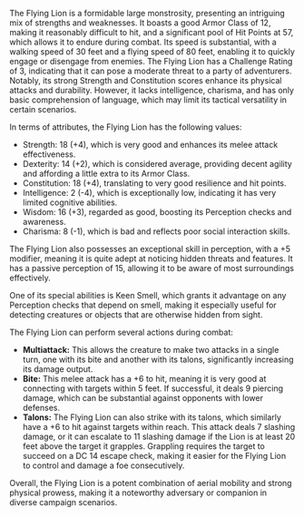 The Flying Lion is a formidable large monstrosity, presenting an intriguing mix of strengths and weaknesses. It boasts a good Armor Class of 12, making it reasonably difficult to hit, and a significant pool of Hit Points at 57, which allows it to endure during combat. Its speed is substantial, with a walking speed of 30 feet and a flying speed of 80 feet, enabling it to quickly engage or disengage from enemies. The Flying Lion has a Challenge Rating of 3, indicating that it can pose a moderate threat to a party of adventurers. Notably, its strong Strength and Constitution scores enhance its physical attacks and durability. However, it lacks intelligence, charisma, and has only basic comprehension of language, which may limit its tactical versatility in certain scenarios.

In terms of attributes, the Flying Lion has the following values: 
- Strength: 18 (+4), which is very good and enhances its melee attack effectiveness.
- Dexterity: 14 (+2), which is considered average, providing decent agility and affording a little extra to its Armor Class.
- Constitution: 18 (+4), translating to very good resilience and hit points.
- Intelligence: 2 (-4), which is exceptionally low, indicating it has very limited cognitive abilities.
- Wisdom: 16 (+3), regarded as good, boosting its Perception checks and awareness.
- Charisma: 8 (-1), which is bad and reflects poor social interaction skills.

The Flying Lion also possesses an exceptional skill in perception, with a +5 modifier, meaning it is quite adept at noticing hidden threats and features. It has a passive perception of 15, allowing it to be aware of most surroundings effectively. 

One of its special abilities is Keen Smell, which grants it advantage on any Perception checks that depend on smell, making it especially useful for detecting creatures or objects that are otherwise hidden from sight.

The Flying Lion can perform several actions during combat:
- **Multiattack:** This allows the creature to make two attacks in a single turn, one with its bite and another with its talons, significantly increasing its damage output.
- **Bite:** This melee attack has a +6 to hit, meaning it is very good at connecting with targets within 5 feet. If successful, it deals 9 piercing damage, which can be substantial against opponents with lower defenses.
- **Talons:** The Flying Lion can also strike with its talons, which similarly have a +6 to hit against targets within reach. This attack deals 7 slashing damage, or it can escalate to 11 slashing damage if the Lion is at least 20 feet above the target it grapples. Grappling requires the target to succeed on a DC 14 escape check, making it easier for the Flying Lion to control and damage a foe consecutively.

Overall, the Flying Lion is a potent combination of aerial mobility and strong physical prowess, making it a noteworthy adversary or companion in diverse campaign scenarios.